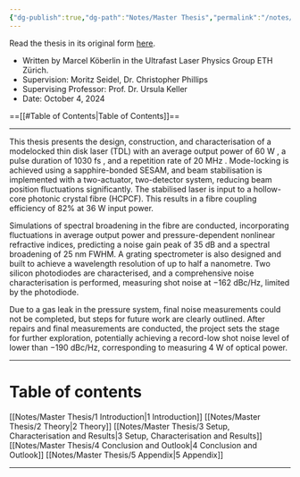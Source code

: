 ```yaml
---
{"dg-publish":true,"dg-path":"Notes/Master Thesis","permalink":"/notes/master-thesis/","dgShowBacklinks":"false","dgShowLocalGraph":true,"dgShowInlineTitle":true,"dgShowToc":"false","updated":"2025-06-06T11:13:12.000+02:00"}
---
```


Read the thesis in its original form [here](https://github.com/MarcelKoeberlin/Master_Thesis_Report).

- Written by Marcel Köberlin in the Ultrafast Laser Physics Group ETH Zürich.
- Supervision: Moritz Seidel, Dr. Christopher Phillips 
- Supervising Professor: Prof. Dr. Ursula Keller
- Date: October 4, 2024
  
==[[#Table of Contents|Table of Contents]]==

---
This thesis presents the design, construction, and characterisation of a modelocked thin disk laser (TDL) with an average output power of $60$ W , a pulse duration of $1030$ fs , and a repetition rate of $20$ MHz . Mode-locking is achieved using a sapphire-bonded SESAM, and beam stabilisation is implemented with a two-actuator, two-detector system, reducing beam position fluctuations significantly. The stabilised laser is input to a hollow-core photonic crystal fibre (HCPCF). This results in a fibre coupling efficiency of $82 \%$ at $36$ W input power.

Simulations of spectral broadening in the fibre are conducted, incorporating fluctuations in average output power and pressure-dependent nonlinear refractive indices, predicting a noise gain peak of $35$ dB and a spectral broadening of $25$ nm FWHM. A grating spectrometer is also designed and built to achieve a wavelength resolution of up to half a nanometre. Two silicon photodiodes are characterised, and a comprehensive noise characterisation is performed, measuring shot noise at $-162 \mathrm{~dBc} / \mathrm{Hz}$, limited by the photodiode.

Due to a gas leak in the pressure system, final noise measurements could not be completed, but steps for future work are clearly outlined. After repairs and final measurements are conducted, the project sets the stage for further exploration, potentially achieving a record-low shot noise level of lower than $-190$ dBc/Hz, corresponding to measuring $4$ W of optical power.

---
# Table of contents
[[Notes/Master Thesis/1 Introduction\|1 Introduction]]
[[Notes/Master Thesis/2 Theory\|2 Theory]]
[[Notes/Master Thesis/3 Setup, Characterisation and Results\|3 Setup, Characterisation and Results]]
[[Notes/Master Thesis/4 Conclusion and Outlook\|4 Conclusion and Outlook]]
[[Notes/Master Thesis/5 Appendix\|5 Appendix]]

---